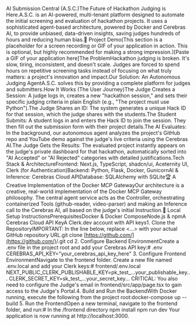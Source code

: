 AI Submission Central (A.S.C.)The Future of Hackathon Judging is Here.A.S.C. is an AI-powered, multi-tenant platform designed to automate the initial screening and evaluation of hackathon projects. It uses a sophisticated agent-based architecture, powered by Docker and Cerebras AI, to provide unbiased, data-driven insights, saving judges hundreds of hours and reducing human bias.🎥 Project Demo(This section is a placeholder for a screen recording or GIF of your application in action. This is optional, but highly recommended for making a strong impression.)[Paste a GIF of your application here]The ProblemHackathon judging is broken. It's slow, tiring, inconsistent, and doesn't scale. Judges are forced to spend hours on repetitive screening tasks instead of focusing on what truly matters: a project's innovation and impact.Our Solution: An Autonomous Judging AgentA.S.C. solves this by providing a complete platform for judges and submitters.How It Works (The User Journey)The Judge Creates a Session: A judge logs in, creates a new "hackathon session," and sets their specific judging criteria in plain English (e.g., "The project must use Python").The Judge Shares an ID: The system generates a unique Hack ID for that session, which the judge shares with the students.The Student Submits: A student logs in and enters the Hack ID to join the session. They then fill out the submission form with their project details.The AI Evaluates: In the background, our autonomous agent analyzes the project's GitHub repo and YouTube demo against the judge's live criteria using the Cerebras AI.The Judge Gets the Results: The evaluated project instantly appears on the judge's private dashboard for that hackathon, automatically sorted into "AI Accepted" or "AI Rejected" categories with detailed justifications.Tech Stack & ArchitectureFrontend: Next.js, TypeScript, shadcn/ui, Aceternity UI, Clerk (for Authentication)Backend: Python, Flask, Docker, GunicornAI & Inference: Cerebras Cloud APIDatabase: SQLAlchemy with SQLite🏆 A Creative Implementation of the Docker MCP GatewayOur architecture is a creative, real-world implementation of the Docker MCP Gateway philosophy. The central agent service acts as the Controller, orchestrating containerized Tools (github-reader, video-parser) and making an Inference call to the Cerebras AI, all based on the judge's initial Instruction.🚀 Local Setup InstructionsPrerequisitesDocker & Docker ComposeNode.js & npmA Cerebras Cloud API KeyA Clerk.dev account with API keys1. Clone the RepositoryIMPORTANT: In the line below, replace <...> with your actual GitHub repository URL.git clone [https://github.com/](https://github.com/)<your-username>/<your-repo-name>.git
cd <your-repo-name>
2. Configure Backend EnvironmentCreate a .env file in the project root and add your Cerebras API key:# .env
CEREBRAS_API_KEY="your_cerebras_api_key_here"
3. Configure Frontend EnvironmentNavigate to the frontend folder. Create a new file named .env.local and add your Clerk keys:# frontend/.env.local
NEXT_PUBLIC_CLERK_PUBLISHABLE_KEY=pk_test_...your_publishable_key...
CLERK_SECRET_KEY=sk_test_...your_secret_key...
CRITICAL: You also need to configure the Judge's email in frontend/src/app/page.tsx to gain access to the Judge's Portal.4. Build and Run the BackendWith Docker running, execute the following from the project root:docker-compose up --build
5. Run the FrontendOpen a new terminal, navigate to the frontend folder, and run:# In the /frontend directory
npm install
npm run dev
Your application is now running at http://localhost:3000.